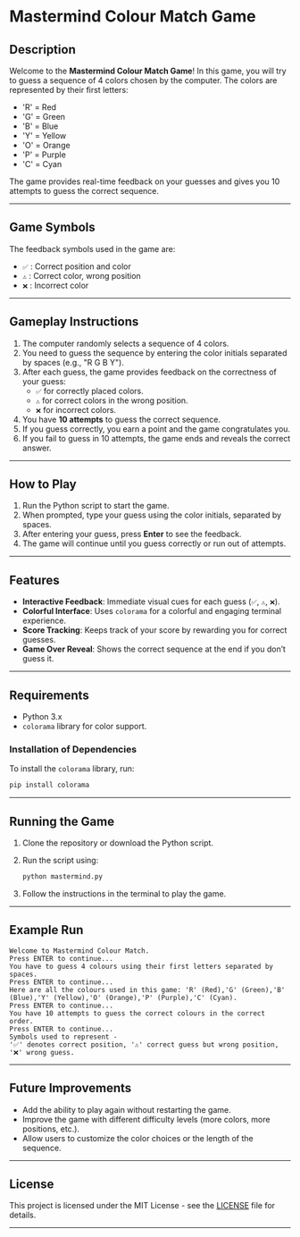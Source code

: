 # **Mastermind Colour Match Game**

## **Description**
Welcome to the **Mastermind Colour Match Game**! In this game, you will try to guess a sequence of 4 colors chosen by the computer. The colors are represented by their first letters:  
- 'R' = Red  
- 'G' = Green  
- 'B' = Blue  
- 'Y' = Yellow  
- 'O' = Orange  
- 'P' = Purple  
- 'C' = Cyan

The game provides real-time feedback on your guesses and gives you 10 attempts to guess the correct sequence.

---

## **Game Symbols**
The feedback symbols used in the game are:
- `✅` : Correct position and color
- `⚠️` : Correct color, wrong position
- `❌` : Incorrect color

---

## **Gameplay Instructions**
1. The computer randomly selects a sequence of 4 colors.
2. You need to guess the sequence by entering the color initials separated by spaces (e.g., "R G B Y").
3. After each guess, the game provides feedback on the correctness of your guess:
    - `✅` for correctly placed colors.
    - `⚠️` for correct colors in the wrong position.
    - `❌` for incorrect colors.
4. You have **10 attempts** to guess the correct sequence.
5. If you guess correctly, you earn a point and the game congratulates you.
6. If you fail to guess in 10 attempts, the game ends and reveals the correct answer.

---

## **How to Play**
1. Run the Python script to start the game.
2. When prompted, type your guess using the color initials, separated by spaces.
3. After entering your guess, press **Enter** to see the feedback.
4. The game will continue until you guess correctly or run out of attempts.

---

## **Features**
- **Interactive Feedback**: Immediate visual cues for each guess (`✅`, `⚠️`, `❌`).
- **Colorful Interface**: Uses `colorama` for a colorful and engaging terminal experience.
- **Score Tracking**: Keeps track of your score by rewarding you for correct guesses.
- **Game Over Reveal**: Shows the correct sequence at the end if you don’t guess it.

---

## **Requirements**
- Python 3.x
- `colorama` library for color support.

### **Installation of Dependencies**  
To install the `colorama` library, run:
```bash
pip install colorama
```

---

## **Running the Game**
1. Clone the repository or download the Python script.
2. Run the script using:
   ```bash
   python mastermind.py
   ```

3. Follow the instructions in the terminal to play the game.

---

## **Example Run**
```
Welcome to Mastermind Colour Match.
Press ENTER to continue...
You have to guess 4 colours using their first letters separated by spaces.
Press ENTER to continue...
Here are all the colours used in this game: 'R' (Red),'G' (Green),'B' (Blue),'Y' (Yellow),'O' (Orange),'P' (Purple),'C' (Cyan).
Press ENTER to continue...
You have 10 attempts to guess the correct colours in the correct order.
Press ENTER to continue...
Symbols used to represent -
'✅' denotes correct position, '⚠️' correct guess but wrong position, '❌' wrong guess.
```

---

## **Future Improvements**
- Add the ability to play again without restarting the game.
- Improve the game with different difficulty levels (more colors, more positions, etc.).
- Allow users to customize the color choices or the length of the sequence.

---

## **License**
This project is licensed under the MIT License - see the [LICENSE](LICENSE) file for details.

---
